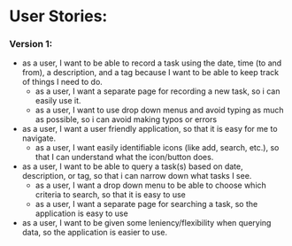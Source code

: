 # User Stories: 

### Version 1:
- as a user, I want to be able to record a task using the date, time (to and from), a description, and a tag because I want to be able to keep track of things I need to do.
  - as a user, I want a separate page for recording a new task, so i can easily use it.
  - as a user, I want to use drop down menus and avoid typing as much as possible, so i can avoid making typos or errors
- as a user, I want a user friendly application, so that it is easy for me to navigate.
  - as a user, I want easily identifiable icons (like add, search, etc.), so that I can understand what the icon/button does.
- as a user, I want to be able to query a task(s) based on date, description, or tag, so that i can narrow down what tasks I see.
  - as a user, I want a drop down menu to be able to choose which criteria to search, so that it is easy to use
  - as a user, I want a separate page for searching a task, so the application is easy to use
- as a user, I want to be given some leniency/flexibility when querying data, so the application is easier to use.